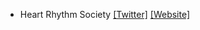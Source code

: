- Heart Rhythm Society [[Twitter]](https://twitter.com/HRSonline) [[Website]](https://www.hrsonline.org/)
